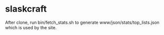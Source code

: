 slaskcraft
==========

After clone, run bin/fetch_stats.sh to generate www/json/stats/top_lists.json which is used by the site.
